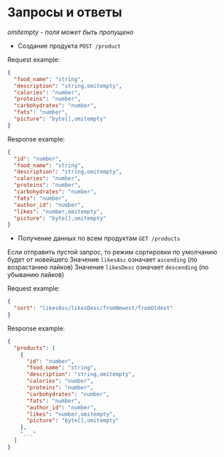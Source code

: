 # Запросы и ответы

*omitempty - поля может быть пропущено*

- Создание продукта `POST /product`

Request example:
```json
{
  "food_name": "string",
  "description": "string,omitempty",
  "calories": "number",
  "proteins": "number",
  "carbohydrates": "number",
  "fats": "number",
  "picture": "byte[],omitempty"
}
```

Response example:
```json
{
  "id": "number",
  "food_name": "string",
  "description": "string,omitempty",
  "calories": "number",
  "proteins": "number",
  "carbohydrates": "number",
  "fats": "number",
  "author_id": "number",
  "likes": "number,omitempty",
  "picture": "byte[],omitempty"
}
```

- Получение данных по всем продуктам `GET /products`

Если отправить пустой запрос, то режим сортировки по умолчанию будет от новейшего
Значение `likesAsc` означает `ascending` (по возрастанию лайков)
Значение `likesDesc` означает `descending` (по убыванию лайков)

Request example:
```json
{
  "sort": "likesAsc/likesDesc/fromNewest/fromOldest"
}
```

Response example:
```json
{
  "products": [
    {
      "id": "number",
      "food_name": "string",
      "description": "string,omitempty",
      "calories": "number",
      "proteins": "number",
      "carbohydrates": "number",
      "fats": "number",
      "author_id": "number",
      "likes": "number,omitempty",
      "picture": "byte[],omitempty"
    },
    "..."
  ]
}
```